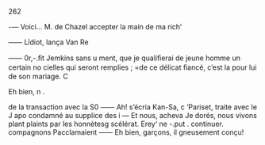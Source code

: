 262

-— Voici... M. de Chazel
accepter la main de ma rich‘

—— Lîdiot, lança Van Re

—— 0r,-.ﬁt Jemkins sans u
ment, que je qualiﬁerai de
jeune homme un certain no
cielles qui seront remplies ;
=de ce délicat ﬁancé, c’est la
pour lui de son mariage. C

Eh bien, n .

de la transaction avec la S0
—— Ah! s’écria Kan-Sa, c
‘Pariset, traite avec le J apo
condamné au supplice des i
— Et nous, acheva Je
dorés, nous vivons plant
plaints par les honnètesg
scélérat.
Erey‘ ne -.put . continuer.
compagnons Pacclamaient
—— Eh bien, garçons, il
gneusement conçu!


